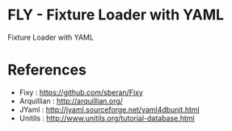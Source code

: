 # FLY - Fixture Loader with YAML
Fixture Loader with YAML

# References
* Fixy : https://github.com/sberan/Fixy
* Arquillian : http://arquillian.org/
* JYaml : http://jyaml.sourceforge.net/yaml4dbunit.html
* Unitils : http://www.unitils.org/tutorial-database.html
